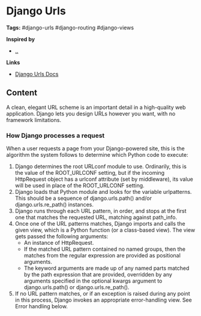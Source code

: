# Django Urls

**Tags:** #django-urls #django-routing #django-views

**Inspired by**
- [..]()

**Links**
- [Django Urls Docs](https://docs.djangoproject.com/en/4.0/topics/http/urls/)

## Content

A clean, elegant URL scheme is an important detail in a high-quality web application. Django lets you design URLs however you want, with no framework limitations.

### How Django processes a request

When a user requests a page from your Django-powered site, this is the algorithm the system follows to determine which Python code to execute:

1. Django determines the root URLconf module to use. Ordinarily, this is the value of the ROOT_URLCONF setting, but if the incoming HttpRequest object has a urlconf attribute (set by middleware), its value will be used in place of the ROOT_URLCONF setting.
2. Django loads that Python module and looks for the variable urlpatterns. This should be a sequence of django.urls.path() and/or django.urls.re_path() instances.
3. Django runs through each URL pattern, in order, and stops at the first one that matches the requested URL, matching against path_info.
4. Once one of the URL patterns matches, Django imports and calls the given view, which is a Python function (or a class-based view). The view gets passed the following arguments:
   - An instance of HttpRequest.
   - If the matched URL pattern contained no named groups, then the matches from the regular expression are provided as positional arguments.
   - The keyword arguments are made up of any named parts matched by the path expression that are provided, overridden by any arguments specified in the optional kwargs argument to django.urls.path() or django.urls.re_path().
5. If no URL pattern matches, or if an exception is raised during any point in this process, Django invokes an appropriate error-handling view. See Error handling below.